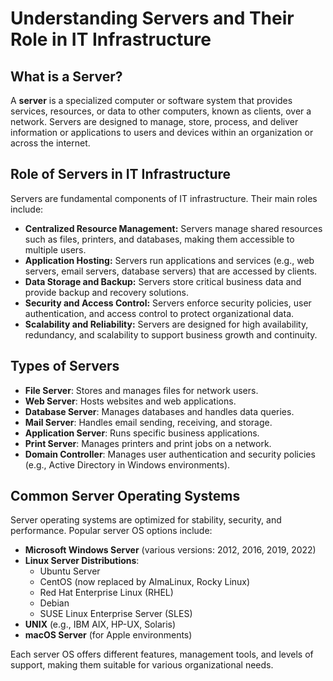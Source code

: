 
# Understanding Servers and Their Role in IT Infrastructure

## What is a Server?
A **server** is a specialized computer or software system that provides services, resources, or data to other computers, known as clients, over a network. Servers are designed to manage, store, process, and deliver information or applications to users and devices within an organization or across the internet.

## Role of Servers in IT Infrastructure
Servers are fundamental components of IT infrastructure. Their main roles include:

- **Centralized Resource Management:** Servers manage shared resources such as files, printers, and databases, making them accessible to multiple users.
- **Application Hosting:** Servers run applications and services (e.g., web servers, email servers, database servers) that are accessed by clients.
- **Data Storage and Backup:** Servers store critical business data and provide backup and recovery solutions.
- **Security and Access Control:** Servers enforce security policies, user authentication, and access control to protect organizational data.
- **Scalability and Reliability:** Servers are designed for high availability, redundancy, and scalability to support business growth and continuity.

## Types of Servers
- **File Server**: Stores and manages files for network users.
- **Web Server**: Hosts websites and web applications.
- **Database Server**: Manages databases and handles data queries.
- **Mail Server**: Handles email sending, receiving, and storage.
- **Application Server**: Runs specific business applications.
- **Print Server**: Manages printers and print jobs on a network.
- **Domain Controller**: Manages user authentication and security policies (e.g., Active Directory in Windows environments).

## Common Server Operating Systems
Server operating systems are optimized for stability, security, and performance. Popular server OS options include:

- **Microsoft Windows Server** (various versions: 2012, 2016, 2019, 2022)
- **Linux Server Distributions**:
  - Ubuntu Server
  - CentOS (now replaced by AlmaLinux, Rocky Linux)
  - Red Hat Enterprise Linux (RHEL)
  - Debian
  - SUSE Linux Enterprise Server (SLES)
- **UNIX** (e.g., IBM AIX, HP-UX, Solaris)
- **macOS Server** (for Apple environments)

Each server OS offers different features, management tools, and levels of support, making them suitable for various organizational needs.
